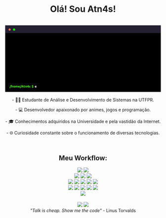<div align="center">   
   <h1> Olá! Sou Atn4s! </h1>
   <br>
   <img src="https://raw.githubusercontent.com/Atn4s/Atn4s/main/terminal.gif"/>   
   <br>
   <p> - 👨‍🎓 Estudante de Análise e Desenvolvimento de Sistemas na UTFPR. </p>
   <p> - 💻 Desenvolvedor apaixonado por animes, jogos e programação. </p>
   <p> - 🎓 Conhecimentos adquiridos na Universidade e pela vastidão da Internet. </p>
   <p> - 🌐 Curiosidade constante sobre o funcionamento de diversas tecnologias. </p>
</div>  

<br>

<div align="center">
    <h2> Meu Workflow:</h2>
    <img src="https://img.shields.io/badge/GNU/Linux-00000F?style=for-the-badge&logo=linux&logoColor=white"/>
    <img src="https://img.shields.io/badge/Microsoft Windows-00000F?style=for-the-badge&logo=windows&logoColor=white"/>  
    <br>
    <img src="https://img.shields.io/badge/MariaDB-00000F?style=for-the-badge&logo=mariadb&logoColor=white"/> 
    <img src="https://img.shields.io/badge/MySQL-00000F?style=for-the-badge&logo=mysql&logoColor=white"/>
    <img src="https://img.shields.io/badge/postgresql-00000F?style=for-the-badge&logo=postgresql&logoColor=white"/>  
    <br> 
    <img src="https://img.shields.io/badge/C Language-00000F?style=for-the-badge&logo=c&logoColor=white"/> 
    <img src="https://img.shields.io/badge/Flutter-00000F?style=for-the-badge&logo=flutter&logoColor=white"/> 
    <img src="https://img.shields.io/badge/Java-00000F?style=for-the-badge&logo=openjdk&logoColor=white"/> 
    <img src="https://img.shields.io/badge/PHP-00000F?style=for-the-badge&logo=php&logoColor=white"/> 
    <img src="https://img.shields.io/badge/Python-00000F?style=for-the-badge&logo=python&logoColor=white"/>   
    <br> 
    <img src="https://img.shields.io/badge/Bootstrap-00000F?style=for-the-badge&logo=bootstrap&logoColor=white"/>     
    <img src="https://img.shields.io/badge/HTML5-00000F?style=for-the-badge&logo=html5&logoColor=white"/> 
    <img src="https://img.shields.io/badge/CSS3-00000F?style=for-the-badge&logo=css3&logoColor=white"/> 
    <img src="https://img.shields.io/badge/JavaScript-00000F?style=for-the-badge&logo=javascript&logoColor=white"/> 
    <img src="https://img.shields.io/badge/Laravel-00000F?style=for-the-badge&logo=laravel&logoColor=white"/>  
    <br> 
    <img src="https://img.shields.io/badge/Shell_Script-00000F?style=for-the-badge&logo=gnu-bash&logoColor=white"/> 
</div>

<br>

<div align="center">
     <img src="https://github-readme-stats.vercel.app/api?username=Atn4s&show_icons=true&bg_color=00000F" width="568px"/>
     <img src="https://github-readme-stats.vercel.app/api/top-langs/?username=Atn4s&show_icons=true&bg_color=00000F" width="250px"/>
</div>

<div align="center">
   <i> "Talk is cheap. Show me the code"</i> <text> - Linus Torvalds </text>
</div>
